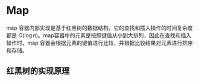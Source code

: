 # Map

map 容器内部实现是基于红黑树的数据结构，它的查找和插入操作的时间复杂度都是 $O(\log n)$。map容器中的元素是按照键值从小到大排列，因此在查找和插入操作时，map 容器会根据元素的键值进行比较，并根据比较结果对元素进行排序和存储。

## 红黑树的实现原理

